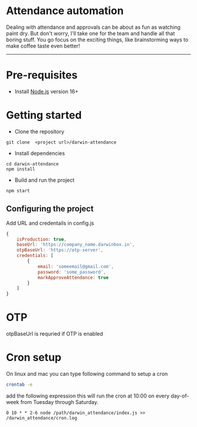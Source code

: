 # Attendance automation

Dealing with attendance and approvals can be about as fun as watching paint dry. But don't worry, I'll take one for the team and handle all that boring stuff. You go focus on the exciting things, like brainstorming ways to make coffee taste even better!

---
# Pre-requisites
- Install [Node.js](https://nodejs.org/en/) version 16+


# Getting started
- Clone the repository
```
git clone  <project url>/darwin-attendance
```
- Install dependencies
```
cd darwin-attendance
npm install
```
- Build and run the project
```
npm start
```

## Configuring the project
Add URL and credentails in config.js
```js
{
    isProduction: true,
    baseUrl: 'https://company_name.darwinbox.in',
    otpBaseUrl: 'https://otp-server',
    credentials: [
        {
            email: 'someemail@gmail.com',
            password: 'some_password',
            markApproveAttendance: true
        }
    ]
}
```

# OTP
otpBaseUrl is requried if OTP is enabled

# Cron setup
On linux and mac you can type following command to setup a cron
```bash
crontab -e
```
add the following expression this will run the cron at 10:00 on every day-of-week from Tuesday through Saturday.

```text
0 10 * * 2-6 node /path/darwin_attendance/index.js >> /darwin_attendance/cron.log
```
